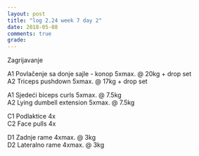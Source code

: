 ```yaml
---
layout: post
title: "log 2.24 week 7 day 2"
date: 2018-05-08
comments: true
grade:
---
```


Zagrijavanje

A1 Povlačenje sa donje sajle - konop 5xmax. @ 20kg + drop set    
A2 Triceps pushdown 5xmax. @ 17kg + drop set   

A1 Sjedeći biceps curls 5xmax. @ 7.5kg     
A2 Lying dumbell extension 5xmax. @ 7.5kg                  

C1 Podlaktice 4x    
C2 Face pulls 4x   

D1 Zadnje rame 4xmax. @ 3kg  
D2 Lateralno rame 4xmax. @ 3kg  
